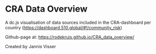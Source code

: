 CRA Data Overview
==============

A dc.js visualisation of data sources included in the CRA-dashboard per country (https://dashboard.510.global/#!/community_risk)

Github-page at: https://rodekruis.github.io/CRA_data_overview/

Created by Jannis Visser

